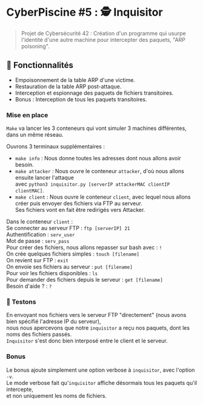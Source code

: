# CyberPiscine #5 : 🕵️ Inquisitor

> Projet de Cybersécurité 42 : Création d'un programme qui usurpe l'identité d'une autre machine pour intercepter des paquets, "ARP poisoning".

## 🔧 Fonctionnalités

- Empoisonnement de la table ARP d'une victime.
- Restauration de la table ARP post-attaque.
- Interception et espionnage des paquets de fichiers transitoires.
- Bonus : Interception de tous les paquets transitoires.

### Mise en place

`Make` va lancer les 3 conteneurs qui vont simuler 3 machines différentes, dans un même réseau.

Ouvrons 3 terminaux supplémentaires :

- `make info` : Nous donne toutes les adresses dont nous allons avoir besoin.
- `make attacker` : Nous ouvre le conteneur `attacker`, d'où nous allons ensuite lancer l'attaque<br>
avec `python3 inquisitor.py [serverIP attackerMAC clientIP clientMAC]`.
- `make client` : Nous ouvre le conteneur `client`, avec lequel nous allons créer puis envoyer des fichiers via FTP au serveur.<br>
Ses fichiers vont en fait être redirigés vers Attacker.

Dans le conteneur `client` :<br>
Se connecter au serveur FTP : `ftp [serverIP] 21`<br>
Authentification : `serv_user`<br>
Mot de passe : `serv_pass`<br>
Pour créer des fichiers, nous allons repasser sur bash avec : `!`<br>
On crée quelques fichiers simples : `touch [filename]`<br>
On revient sur FTP : `exit`<br>
On envoie ses fichiers au serveur : `put [filename]`<br>
Pour voir les fichiers disponibles : `ls`<br>
Pour demander des fichiers depuis le serveur : `get [filename]`<br>
Besoin d'aide ? : `?`<br>

### 🧪 Testons

En envoyant nos fichiers vers le serveur FTP "directement" (nous avons bien spécifié l'adresse IP du serveur),<br> nous nous apercevons que notre `inquisitor` a reçu nos paquets, dont les noms des fichiers passés.<br>
`Inquisitor` s'est donc bien interposé entre le client et le serveur.

### Bonus

Le bonus ajoute simplement une option verbose à `inquisitor`, avec l'option `-v`.<br>
Le mode verbose fait qu'`inquisitor` affiche désormais tous les paquets qu'il intercepte, <br>et non uniquement les noms de fichiers.
